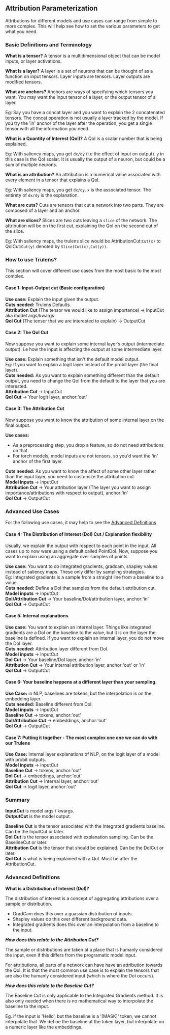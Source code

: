 ## Attribution Parameterization 

Attributions for different models and use cases can range from simple to more complex. This will help see how to set the various parameters to get what you need.

### Basic Definitions and Terminology

**What is a tensor?**
A tensor is a multidimensional object that can be model inputs, or layer activations.

**What is a layer?**
A layer is a set of neurons that can be thought of as a function on input tensors. Layer inputs are tensors. Layer outputs are modified tensors.

**What are anchors?**
Anchors are ways of specifying which tensors you want. You may want the input tensor of a layer, or the output tensor of a layer. 

Eg: Say you have a concat layer and you want to explain the 2 concatenated tensors. The concat operation is not usually a layer tracked by the model. If you try the 'in' anchor of the layer after the operation, you get a single tensor with all the information you need.

**What is a Quantity of Interest (QoI)?**
A QoI is a scalar number that is being explained. 

Eg: With saliency maps, you get `dx/dy` (i.e the effect of input on output). `y` in this case is the QoI scalar. It is usually the output of a neuron, but could be a sum of multiple neurons.

**What is an attribution?**
An attribution is a numerical value associated with every element in a tensor that explains a QoI. 

Eg: With saliency maps, you get `dx/dy`. `x` is the associated tensor. The entirety of `dx/dy` is the explanation.

**What are cuts?**
Cuts are tensors that cut a network into two parts. They are composed of a layer and an anchor.

**What are slices?**
Slices are two cuts leaving a `slice` of the network. The attribution will be on the first cut, explaining the QoI on the second cut of the slice.

Eg: With saliency maps, the trulens slice would be AttributionCut:`Cut(x)` to QoICut:`Cut(y)` denoted by `Slice(Cut(x),Cut(y))`.

### How to use Trulens?

This section will cover different use cases from the most basic to the most complex.

#### Case 1: Input-Output cut (Basic configuration)

**Use case:** Explain the input given the output.  
**Cuts needed:** Trulens Defaults.  
**Attribution Cut** (The tensor we would like to assign importance) → InputCut aka model args/kwargs  
**QoI Cut** (The tensor that we are interested to explain) → OutputCut
  
#### Case 2: The QoI Cut

Now suppose you want to explain some internal layer’s output (intermediate output). i.e how the input is affecting the output at some intermediate layer.

**Use case:** Explain something that isn't the default model output.  
Eg: If you want to explain a logit layer instead of the probit layer (the final layer).  
**Cuts needed:** As you want to explain something different than the default output, you need to change the QoI from the default to the layer that you are interested.  
**Attribution Cut** → InputCut  
**QoI Cut** → Your logit layer, anchor:'out'
 
#### Case 3: The Attribution Cut
Now suppose you want to know the attribution of some internal layer on the final output. 

**Use cases:** 

* As a preprocessing step, you drop a feature, so do not need attributions on that.
* For torch models, model inputs are not tensors. so you'd want the 'in' anchor of the first layer.  

**Cuts needed:** As you want to know the affect of some other layer rather than the input layer, you need to customize the attribution cut.  
**Model inputs** → InputCut  
**Attribution Cut** → Your attribution layer (The layer you want to assign importance/attributions with respect to output), anchor:'in'  
**QoI Cut** → OutputCut

### Advanced Use Cases
For the following use cases, it may help to see the [Advanced Definitions](#advanced-definitions)

#### Case 4: The Distribution of Interest (DoI) Cut / Explanation flexibility

Usually, we explain the output with respect to each point in the input. All cases up to now were using a default called PointDoI. Now, suppose you want to explain using an aggregate over samples of points.  

**Use case:** You want to do integrated gradients, gradcam, shapley values instead of saliency maps. These only differ by sampling strategies.  
Eg: Integrated gradients is a sample from a straight line from a baseline to a value.  
**Cuts needed:** Define a DoI that samples from the default attribution cut.  
**Model inputs** → InputCut  
**DoI/Attribution Cut** → Your baseline/DoI/attribution layer, anchor:'in'  
**QoI Cut** → OutputCut
 
#### Case 5: Internal explanations

**Use case:** You want to explain an internal layer. Things like integrated gradients are a DoI on the baseline to the value, but it is on the layer the baseline is defined.
If you want to explain an internal layer, you do not move the DoI layer.  
**Cuts needed:** Attribution layer different from DoI.  
**Model inputs** → InputCut  
**DoI Cut** → Your baseline/DoI layer, anchor:'in'  
**Attribution Cut** → Your internal attribution layer, anchor:'out' or 'in'  
**QoI Cut** → OutputCut
 
#### Case 6: Your baseline happens at a different layer than your sampling.

**Use Case:** in NLP, baselines are tokens, but the interpolation is on the embedding layer.  
**Cuts needed:** Baseline different from DoI.  
**Model inputs** → InputCut  
**Baseline Cut** →  tokens, anchor:'out'  
**DoI/Attribution Cut** → embeddings, anchor:'out'  
**QoI Cut** → OutputCut
 
#### Case 7: Putting it together - The most complex one one we can do with our Trulens

**Use Case:** Internal layer explanations of NLP, on the logit layer of a model with probit outputs.  
**Model inputs** → InputCut  
**Baseline Cut** → tokens, anchor:'out'  
**DoI Cut** → embeddings, anchor:'out'  
**Attribution Cut** → Internal layer, anchor:'out'  
**QoI Cut** → logit layer, anchor:'out'
 
### Summary

**InputCut** is model args / kwargs.  
**OutputCut** is the model output.

**Baseline Cut** is the tensor associated with the Integrated gradients baseline. Can be the InputCut or later.  
**DoI Cut** is the tensor associated with explanation sampling. Can be the BaselineCut or later.  
**Attribution Cut** is the tensor that should be explained. Can be the DoICut or later.  
**QoI Cut** is what is being explained with a QoI. Must be after the AttributionCut.  

### Advanced Definitions

**What is a Distribution of Interest (DoI)?**

The distribution of interest is a concept of aggregating attributions over a sample or distribution. 

* GradCam does this over a guassian distribution of inputs. 
* Shapley values do this over different background data. 
* Integrated gradients does this over an interpolation from a baseline to the input.

***How does this relate to the Attribution Cut?***

The sample or distributions are taken at a place that is humanly considered the input, even if this differs from the programatic model input.

For attributions, all parts of a network can have have an attribution towards the QoI. It is that the most common use case is to explain the tensors that are also the humanly considered input (which is where the DoI occurs).

***How does this relate to the Baseline Cut?***

The Baseline Cut is only applicable to the Integrated Gradients method. It is also only needed when there is no mathematical way to interpolate the baseline to the input.

Eg. if the input is 'Hello', but the baseline is a '[MASK]' token, we cannot interpolate that. We define the baseline at the token layer, but interpolate on a numeric layer like the embeddings.
